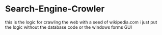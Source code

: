 # Search-Engine-Crowler

this is the logic for crawling the web with a seed of wikipedia.com
i just put the logic without the database code or the windows forms GUI 
